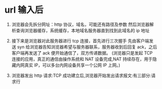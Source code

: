 # url 输入后

1. 浏览器会先拆分网址：http 协议，域名，可能还有路径及参数
   然后浏览器解析查询浏览器缓存，系统缓存，本地域名服务器直到找到此域名的 ip 地址

2. 接下来是浏览器对此服务器进行 tcp 连接，首先进行三次握手
   先由客户端发送 syn 给浏览器告知浏览器希望与服务器联系，服务器收到后回复 ack，之后客户端再发送了 ack 便开始通信了，双方传递数据。
   (浏览器只是发起 TCP 连接的应用，真正的通信由操作系统和 NAT 设备完成,NAT 持续存在，用于隐藏内网真实 IP，可以多台内网设备共享一个公网 IP 上网。)

3. 浏览器发出 http 请求:TCP 成功建立后,浏览器开始发出请求报文:有三部分:请求行
